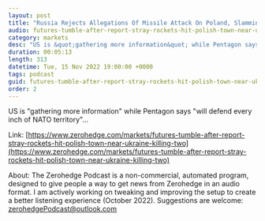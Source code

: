 ```yaml
---
layout: post
title: "Russia Rejects Allegations Of Missile Attack On Poland, Slamming &quot;Deliberate Provocation&quot;"
audio: futures-tumble-after-report-stray-rockets-hit-polish-town-near-ukraine-killing-two-1
category: markets
desc: "US is &quot;gathering more information&quot; while Pentagon says &quot;will defend every inch of NATO territory&quot;..."
duration: 00:05:13
length: 313
datetime: Tue, 15 Nov 2022 19:00:00 +0000
tags: podcast
guid: futures-tumble-after-report-stray-rockets-hit-polish-town-near-ukraine-killing-two-0
order: 2
---
```

US is &quot;gathering more information&quot; while Pentagon says &quot;will defend every inch of NATO territory&quot;...

Link: [https://www.zerohedge.com/markets/futures-tumble-after-report-stray-rockets-hit-polish-town-near-ukraine-killing-two](https://www.zerohedge.com/markets/futures-tumble-after-report-stray-rockets-hit-polish-town-near-ukraine-killing-two)

About: The Zerohedge Podcast is a non-commercial, automated program, designed to give people a way to get news from Zerohedge in an audio format.  I am actively working on tweaking and improving the setup to create a better listening experience (October 2022).  Suggestions are welcome: [zerohedgePodcast@outlook.com](mailto:zerohedgePodcast@outlook.com)